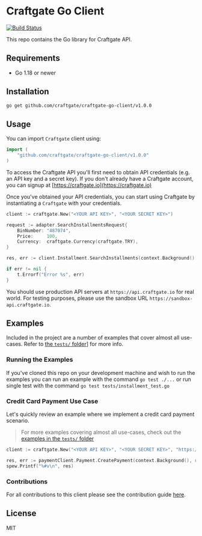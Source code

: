 # Craftgate Go Client

[![Build Status](https://github.com/craftgate/craftgate-go-client/workflows/Craftgate%20Go%20Client%20CI/badge.svg?branch=master)](https://github.com/craftgate/craftgate-go-client/actions)

This repo contains the Go library for Craftgate API.

## Requirements
- Go 1.18 or newer

## Installation

```sh
go get github.com/craftgate/craftgate-go-client/v1.0.0
```

## Usage
You can import `Craftgate` client using:

```go
import (
    "github.com/craftgate/craftgate-go-client/v1.0.0"
)
```

To access the Craftgate API you'll first need to obtain API credentials (e.g. an API key and a secret key). If you don't already have a Craftgate account, you can signup at [https://craftgate.io](https://craftgate.io)

Once you've obtained your API credentials, you can start using Craftgate by instantiating a `Craftgate` with your credentials.

```go
client := craftgate.New("<YOUR API KEY>", "<YOUR SECRET KEY>")

request := adapter.SearchInstallmentsRequest{
    BinNumber: "487074",
    Price:     100,
    Currency:  craftgate.Currency(craftgate.TRY),
}

res, err := client.Installment.SearchInstallments(context.Background(), request)

if err != nil {
    t.Errorf("Error %s", err)
}
```

You should use production API servers at `https://api.craftgate.io` for real world. For testing purposes, please use the sandbox URL `https://sandbox-api.craftgate.io`.

## Examples
Included in the project are a number of examples that cover almost all use-cases. Refer to [the `tests/` folder](./tests/)] for more info.

### Running the Examples
If you've cloned this repo on your development machine and wish to run the examples you can run an example with the command `go test ./...` or run single test with the command `go test tests/installment_test.go`

### Credit Card Payment Use Case
Let's quickly review an example where we implement a credit card payment scenario.

> For more examples covering almost all use-cases, check out the [examples in the `tests/` folder](./tests)

```go
client := craftgate.New("<YOUR API KEY>", "<YOUR SECRET KEY>", "https://sandbox-api.craftgate.io");

res, err := paymentClient.Payment.CreatePayment(context.Background(), request)
spew.Printf("%#v\n", res)
```

### Contributions

For all contributions to this client please see the contribution guide [here](CONTRIBUTING.md).

## License
MIT

